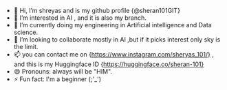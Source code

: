- 👋 Hi, I’m shreyas and is my github profile {@sheran101GIT}
- 👀 I’m interested in AI , and it is also my branch.
- 🌱 I’m currently doing my engineering in Artificial intelligence and Data science.
- 💞️ I’m looking to collaborate mostly in AI ,but if it picks interest only sky is the limit. 
- 📫 you can contact me on {https://www.instagram.com/sheryas_101/} , and this is my Huggingface ID {https://huggingface.co/sheran-101}
- 😄 Pronouns: always will be "HIM".
- ⚡ Fun fact: I'm a beginner (;'_')

<!---
sheran101GIT/sheran101GIT is a ✨ special ✨ repository because its `README.md` (this file) appears on your GitHub profile.
You can click the Preview link to take a look at your changes.
--->
